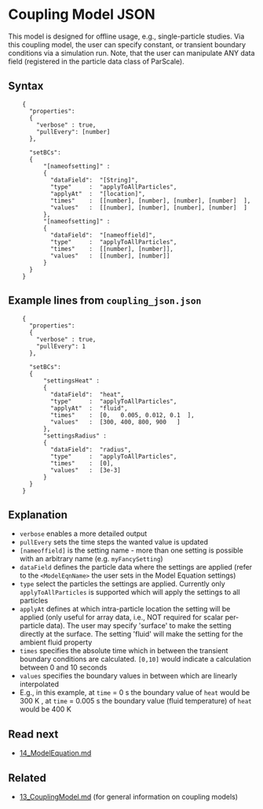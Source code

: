 Coupling Model JSON
======================
This model is designed for offline usage, e.g., single-particle studies. Via this coupling model, the user can specify constant, or transient boundary conditions via a simulation run. Note, that the user can manipulate ANY data field (registered in the particle data class of ParScale).

Syntax
-------------------
````
    {
      "properties":
      {
        "verbose" : true,
        "pullEvery": [number]
      },
    
      "setBCs":
      {
          "[nameofsetting]" :
          {
            "dataField":  "[String]",
            "type"     :  "applyToAllParticles",
            "applyAt"  :  "[location]",
            "times"    :  [[number], [number], [number], [number]  ],
            "values"   :  [[number], [number], [number], [number]  ]
          },
          "[nameofsetting]" :
          {
            "dataField":  "[nameoffield]",
            "type"     :  "applyToAllParticles",
            "times"    :  [[number], [number]],
            "values"   :  [[number], [number]]
          }
      }
    }
````

Example lines from `coupling_json.json`
-----------------------------

````
    {
      "properties":
      {
        "verbose" : true,
        "pullEvery": 1
      },
    
      "setBCs":
      {
          "settingsHeat" :
          {
            "dataField":  "heat",
            "type"     :  "applyToAllParticles",
            "applyAt"  :  "fluid",
            "times"    :  [0,   0.005, 0.012, 0.1  ],
            "values"   :  [300, 400, 800, 900   ]
          },
          "settingsRadius" :
          {
            "dataField":  "radius",
            "type"     :  "applyToAllParticles",
            "times"    :  [0],
            "values"   :  [3e-3]
          }
      }
    }
````

Explanation
------------
- `verbose` enables a more detailed output
- `pullEvery` sets the time steps the wanted value is updated
- `[nameoffield]` is the setting name - more than one setting is possible with an arbitrary name (e.g. `myFancySetting`)
- `dataField` defines the particle data where the settings are applied (refer to the `<ModelEqnName>` the user sets in the Model Equation settings)
- `type` select the particles the settings are applied. Currently only `applyToAllParticles` is supported which will apply the settings to all particles
- `applyAt` defines at which intra-particle location the setting will be applied (only useful for array data, i.e., NOT required for scalar per-particle data). The user may specify 'surface' to make the setting directly at the surface. The setting 'fluid' will make the setting for the ambient fluid property
- `times` specifies the absolute time which in between the transient boundary conditions are calculated. `[0,10]` would indicate a calculation between 0 and 10 seconds
- `values` specifies the boundary values in between which are linearly interpolated
- E.g., in this example, at `time` = 0 s the boundary value of `heat` would be 300 K , at `time` = 0.005 s the boundary value (fluid temperature) of `heat` would be 400 K
     
     
   
     
Read next
-----------
 - [14_ModelEquation.md](14_ModelEquation.md)
 
 Related
-----------
 - [13_CouplingModel.md](13_CouplingModel.md) (for general information on coupling models)
